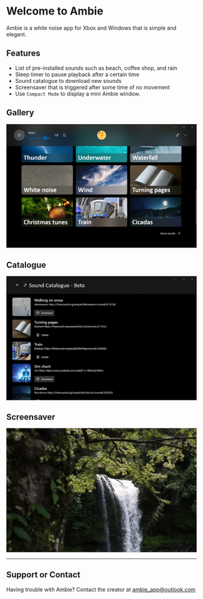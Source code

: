 # Welcome to Ambie

Ambie is a white noise app for Xbox and Windows that is simple and elegant. 

## Features

- List of pre-installed sounds such as beach, coffee shop, and rain
- Sleep timer to pause playback after a certain time
- Sound catalogue to download new sounds
- Screensaver that is triggered after some time of no movement
- Use `Compact Mode` to display a mini Ambie window.

## Gallery
![](img/gallery.png)

## Catalogue
![](img/catalogue.png)

## Screensaver
![](img/screensaver.png)

---

## Support or Contact

Having trouble with Ambie? Contact the creator at ambie_app@outlook.com
